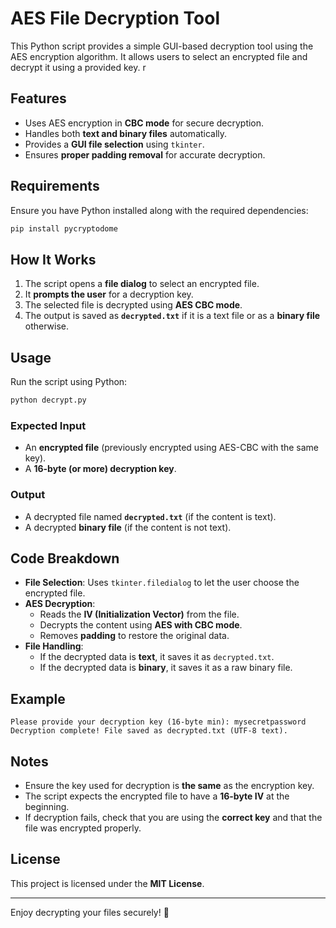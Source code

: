 # AES File Decryption Tool

This Python script provides a simple GUI-based decryption tool using the AES encryption algorithm. It allows users to select an encrypted file and decrypt it using a provided key.
r

## Features
- Uses AES encryption in **CBC mode** for secure decryption.
- Handles both **text and binary files** automatically.
- Provides a **GUI file selection** using `tkinter`.
- Ensures **proper padding removal** for accurate decryption.

## Requirements
Ensure you have Python installed along with the required dependencies:

```sh
pip install pycryptodome
```

## How It Works
1. The script opens a **file dialog** to select an encrypted file.
2. It **prompts the user** for a decryption key.
3. The selected file is decrypted using **AES CBC mode**.
4. The output is saved as **`decrypted.txt`** if it is a text file or as a **binary file** otherwise.

## Usage
Run the script using Python:

```sh
python decrypt.py
```

### Expected Input
- An **encrypted file** (previously encrypted using AES-CBC with the same key).
- A **16-byte (or more) decryption key**.

### Output
- A decrypted file named **`decrypted.txt`** (if the content is text).
- A decrypted **binary file** (if the content is not text).

## Code Breakdown
- **File Selection**: Uses `tkinter.filedialog` to let the user choose the encrypted file.
- **AES Decryption**:
  - Reads the **IV (Initialization Vector)** from the file.
  - Decrypts the content using **AES with CBC mode**.
  - Removes **padding** to restore the original data.
- **File Handling**:
  - If the decrypted data is **text**, it saves it as `decrypted.txt`.
  - If the decrypted data is **binary**, it saves it as a raw binary file.

## Example
```
Please provide your decryption key (16-byte min): mysecretpassword
Decryption complete! File saved as decrypted.txt (UTF-8 text).
```

## Notes
- Ensure the key used for decryption is **the same** as the encryption key.
- The script expects the encrypted file to have a **16-byte IV** at the beginning.
- If decryption fails, check that you are using the **correct key** and that the file was encrypted properly.

## License
This project is licensed under the **MIT License**.

---

Enjoy decrypting your files securely! 🔐

